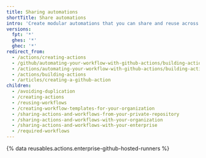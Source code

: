 ```yaml
---
title: Sharing automations
shortTitle: Share automations
intro: 'Create modular automations that you can share and reuse across {% data variables.product.prodname_actions %} workflows.'
versions:
  fpt: '*'
  ghes: '*'
  ghec: '*'
redirect_from:
  - /actions/creating-actions
  - /github/automating-your-workflow-with-github-actions/building-actions
  - /actions/automating-your-workflow-with-github-actions/building-actions
  - /actions/building-actions
  - /articles/creating-a-github-action
children:
  - /avoiding-duplication
  - /creating-actions
  - /reusing-workflows
  - /creating-workflow-templates-for-your-organization
  - /sharing-actions-and-workflows-from-your-private-repository
  - /sharing-actions-and-workflows-with-your-organization
  - /sharing-actions-and-workflows-with-your-enterprise
  - /required-workflows
---
```


{% data reusables.actions.enterprise-github-hosted-runners %}
